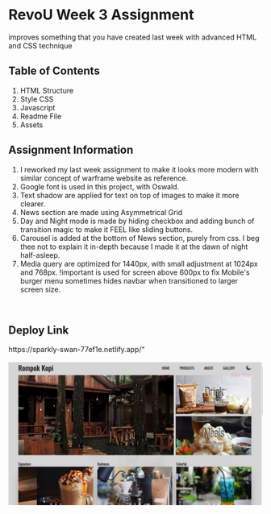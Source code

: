 <h1>RevoU Week 3 Assignment</h1>
<p>improves something that you have created last week with advanced HTML and CSS technique</p>

<div>
<h2>Table of Contents</h2>
<ol>
<li>HTML Structure</li>
<li>Style CSS</li>
<li>Javascript</li>
<li>Readme File</li>
<li>Assets</li>
</div>

<div>
<h2>Assignment Information</h2>

<ol>
<li>I reworked my last week assignment to make it looks more modern with similar concept of warframe website as reference.</li>
<li>Google font is used in this project, with Oswald.</li>
<li>Text shadow are applied for text on top of images to make it more clearer.</li>
<li>News section are made using Asymmetrical Grid</li>
<li>Day and Night mode is made by hiding checkbox and adding bunch of transition magic to make it FEEL like sliding buttons.</li>
<li>
Carousel is added at the bottom of News section, purely from css. I beg thee not to explain it in-depth because I made it at the dawn of night half-asleep.</li>
<li>Media query are optimized for 1440px, with small adjustment at 1024px and 768px. !important is used for screen above 600px to fix Mobile's burger menu sometimes hides navbar when transitioned to larger screen size.</li>
</div>
<br>

<h2>Deploy Link</h2>
<link>https://sparkly-swan-77ef1e.netlify.app/"</link>
<br><br>
<img src="assets/web.png">
